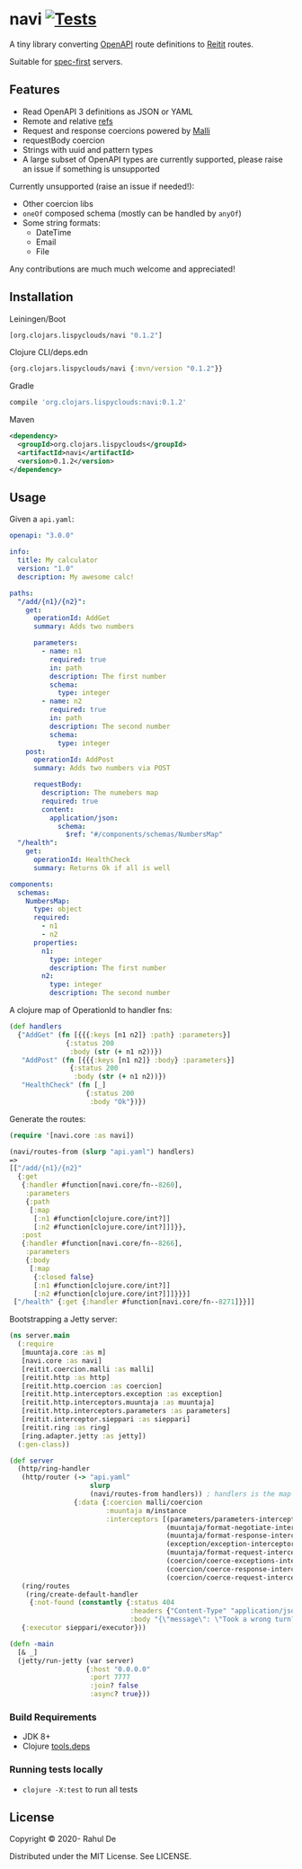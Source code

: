 # navi [![Tests](https://github.com/lispyclouds/navi/actions/workflows/ci.yaml/badge.svg)](https://github.com/lispyclouds/navi/actions/workflows/ci.yaml)

A tiny library converting [OpenAPI](https://www.openapis.org/) route definitions to [Reitit](https://cljdoc.org/jump/release/metosin/reitit) routes.

Suitable for [spec-first](https://www.atlassian.com/blog/technology/spec-first-api-development) servers.

## Features

- Read OpenAPI 3 definitions as JSON or YAML
- Remote and relative [refs](https://swagger.io/docs/specification/using-ref/)
- Request and response coercions powered by [Malli](https://github.com/metosin/malli)
- requestBody coercion
- Strings with uuid and pattern types
- A large subset of OpenAPI types are currently supported, please raise an issue if something is unsupported

Currently unsupported (raise an issue if needed!):
- Other coercion libs
- `oneOf` composed schema (mostly can be handled by `anyOf`)
- Some string formats:
  - DateTime
  - Email
  - File

Any contributions are much much welcome and appreciated!

## Installation
Leiningen/Boot
```clojure
[org.clojars.lispyclouds/navi "0.1.2"]
```

Clojure CLI/deps.edn
```clojure
{org.clojars.lispyclouds/navi {:mvn/version "0.1.2"}}
```

Gradle
```groovy
compile 'org.clojars.lispyclouds:navi:0.1.2'
```

Maven
```xml
<dependency>
  <groupId>org.clojars.lispyclouds</groupId>
  <artifactId>navi</artifactId>
  <version>0.1.2</version>
</dependency>
```

## Usage

Given a `api.yaml`:
```yaml
openapi: "3.0.0"

info:
  title: My calculator
  version: "1.0"
  description: My awesome calc!

paths:
  "/add/{n1}/{n2}":
    get:
      operationId: AddGet
      summary: Adds two numbers

      parameters:
        - name: n1
          required: true
          in: path
          description: The first number
          schema:
            type: integer
        - name: n2
          required: true
          in: path
          description: The second number
          schema:
            type: integer
    post:
      operationId: AddPost
      summary: Adds two numbers via POST

      requestBody:
        description: The numebers map
        required: true
        content:
          application/json:
            schema:
              $ref: "#/components/schemas/NumbersMap"
  "/health":
    get:
      operationId: HealthCheck
      summary: Returns Ok if all is well

components:
  schemas:
    NumbersMap:
      type: object
      required:
        - n1
        - n2
      properties:
        n1:
          type: integer
          description: The first number
        n2:
          type: integer
          description: The second number
```

A clojure map of OperationId to handler fns:
```clojure
(def handlers
  {"AddGet" (fn [{{{:keys [n1 n2]} :path} :parameters}]
              {:status 200
               :body (str (+ n1 n2))})
   "AddPost" (fn [{{{:keys [n1 n2]} :body} :parameters}]
               {:status 200
                :body (str (+ n1 n2))})
   "HealthCheck" (fn [_]
                   {:status 200
                    :body "Ok"})})
```

Generate the routes:
```clojure
(require '[navi.core :as navi])

(navi/routes-from (slurp "api.yaml") handlers)
=>
[["/add/{n1}/{n2}"
  {:get
   {:handler #function[navi.core/fn--8260],
    :parameters
    {:path
     [:map
      [:n1 #function[clojure.core/int?]]
      [:n2 #function[clojure.core/int?]]]}},
   :post
   {:handler #function[navi.core/fn--8266],
    :parameters
    {:body
     [:map
      {:closed false}
      [:n1 #function[clojure.core/int?]]
      [:n2 #function[clojure.core/int?]]]}}}]
 ["/health" {:get {:handler #function[navi.core/fn--8271]}}]]
```

Bootstrapping a Jetty server:
```clojure
(ns server.main
  (:require
   [muuntaja.core :as m]
   [navi.core :as navi]
   [reitit.coercion.malli :as malli]
   [reitit.http :as http]
   [reitit.http.coercion :as coercion]
   [reitit.http.interceptors.exception :as exception]
   [reitit.http.interceptors.muuntaja :as muuntaja]
   [reitit.http.interceptors.parameters :as parameters]
   [reitit.interceptor.sieppari :as sieppari]
   [reitit.ring :as ring]
   [ring.adapter.jetty :as jetty])
  (:gen-class))

(def server
  (http/ring-handler
   (http/router (-> "api.yaml"
                    slurp
                    (navi/routes-from handlers)) ; handlers is the map described before
                {:data {:coercion malli/coercion
                        :muuntaja m/instance
                        :interceptors [(parameters/parameters-interceptor)
                                       (muuntaja/format-negotiate-interceptor)
                                       (muuntaja/format-response-interceptor)
                                       (exception/exception-interceptor)
                                       (muuntaja/format-request-interceptor)
                                       (coercion/coerce-exceptions-interceptor)
                                       (coercion/coerce-response-interceptor)
                                       (coercion/coerce-request-interceptor)]}})
   (ring/routes
    (ring/create-default-handler
     {:not-found (constantly {:status 404
                              :headers {"Content-Type" "application/json"}
                              :body "{\"message\": \"Took a wrong turn?\"}"})}))
   {:executor sieppari/executor}))

(defn -main
  [& _]
  (jetty/run-jetty (var server)
                   {:host "0.0.0.0"
                    :port 7777
                    :join? false
                    :async? true}))
```

### Build Requirements
- JDK 8+
- Clojure [tools.deps](https://clojure.org/guides/getting_started)

### Running tests locally
- `clojure -X:test` to run all tests

## License

Copyright © 2020- Rahul De

Distributed under the MIT License. See LICENSE.
